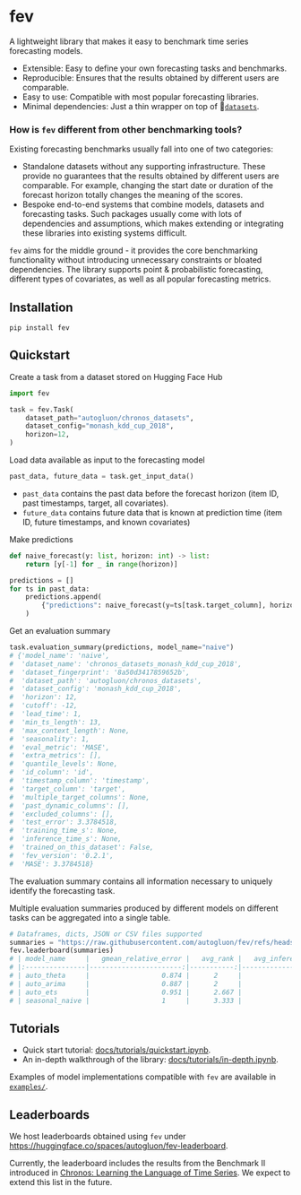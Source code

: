 # fev
A lightweight library that makes it easy to benchmark time series forecasting models.

- Extensible: Easy to define your own forecasting tasks and benchmarks.
- Reproducible: Ensures that the results obtained by different users are comparable.
- Easy to use: Compatible with most popular forecasting libraries.
- Minimal dependencies: Just a thin wrapper on top of 🤗[`datasets`](https://huggingface.co/docs/datasets/en/index).

### How is `fev` different from other benchmarking tools?

Existing forecasting benchmarks usually fall into one of two categories:

- Standalone datasets without any supporting infrastructure. These provide no guarantees that the results obtained by different users are comparable. For example, changing the start date or duration of the forecast horizon totally changes the meaning of the scores.
- Bespoke end-to-end systems that combine models, datasets and forecasting tasks. Such packages usually come with lots of dependencies and assumptions, which makes extending or integrating these libraries into existing systems difficult.

`fev` aims for the middle ground - it provides the core benchmarking functionality without introducing unnecessary constraints or bloated dependencies. The library supports point & probabilistic forecasting, different types of covariates, as well as all popular forecasting metrics.

## Installation
```
pip install fev
```

## Quickstart

Create a task from a dataset stored on Hugging Face Hub
```python
import fev

task = fev.Task(
    dataset_path="autogluon/chronos_datasets",
    dataset_config="monash_kdd_cup_2018",
    horizon=12,
)
```
Load data available as input to the forecasting model
```python
past_data, future_data = task.get_input_data()
```
- `past_data` contains the past data before the forecast horizon (item ID, past timestamps, target, all covariates).
- `future_data` contains future data that is known at prediction time (item ID, future timestamps, and known covariates)

Make predictions
```python
def naive_forecast(y: list, horizon: int) -> list:
    return [y[-1] for _ in range(horizon)]

predictions = []
for ts in past_data:
    predictions.append(
        {"predictions": naive_forecast(y=ts[task.target_column], horizon=task.horizon)}
    )
```
Get an evaluation summary
```python
task.evaluation_summary(predictions, model_name="naive")
# {'model_name': 'naive',
#  'dataset_name': 'chronos_datasets_monash_kdd_cup_2018',
#  'dataset_fingerprint': '8a50d3417859652b',
#  'dataset_path': 'autogluon/chronos_datasets',
#  'dataset_config': 'monash_kdd_cup_2018',
#  'horizon': 12,
#  'cutoff': -12,
#  'lead_time': 1,
#  'min_ts_length': 13,
#  'max_context_length': None,
#  'seasonality': 1,
#  'eval_metric': 'MASE',
#  'extra_metrics': [],
#  'quantile_levels': None,
#  'id_column': 'id',
#  'timestamp_column': 'timestamp',
#  'target_column': 'target',
#  'multiple_target_columns': None,
#  'past_dynamic_columns': [],
#  'excluded_columns': [],
#  'test_error': 3.3784518,
#  'training_time_s': None,
#  'inference_time_s': None,
#  'trained_on_this_dataset': False,
#  'fev_version': '0.2.1',
#  'MASE': 3.3784518}
```
The evaluation summary contains all information necessary to uniquely identify the forecasting task.

Multiple evaluation summaries produced by different models on different tasks can be aggregated into a single table.
```python
# Dataframes, dicts, JSON or CSV files supported
summaries = "https://raw.githubusercontent.com/autogluon/fev/refs/heads/main/benchmarks/example/results/results.csv"
fev.leaderboard(summaries)
# | model_name     |   gmean_relative_error |   avg_rank |   avg_inference_time_s |   ... |
# |:---------------|-----------------------:|-----------:|-----------------------:|------:|
# | auto_theta     |                  0.874 |      2     |                  5.501 |   ... |
# | auto_arima     |                  0.887 |      2     |                 21.799 |   ... |
# | auto_ets       |                  0.951 |      2.667 |                  0.737 |   ... |
# | seasonal_naive |                  1     |      3.333 |                  0.004 |   ... |
```

## Tutorials
- Quick start tutorial: [docs/tutorials/quickstart.ipynb](./docs/tutorials/quickstart.ipynb).
- An in-depth walkthrough of the library: [docs/tutorials/in-depth.ipynb](./docs/tutorials/in-depth.ipynb).

Examples of model implementations compatible with `fev` are available in [`examples/`](./examples/).


## Leaderboards
We host leaderboards obtained using `fev` under https://huggingface.co/spaces/autogluon/fev-leaderboard.

Currently, the leaderboard includes the results from the Benchmark II introduced in [Chronos: Learning the Language of Time Series](https://arxiv.org/abs/2403.07815). We expect to extend this list in the future.
